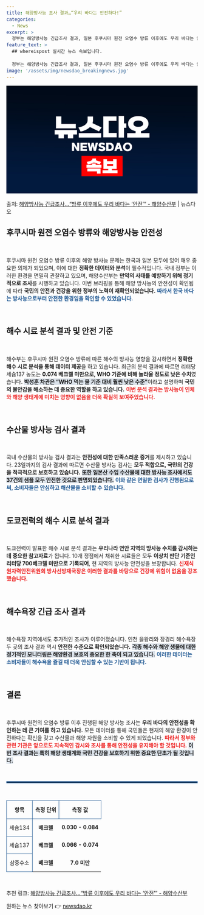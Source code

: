 ```yaml
---
title: 해양방사능 조사 결과…“우리 바다는 안전하다!”
categories:
  - News
excerpt: >
  정부는 해양방사능 긴급조사 결과, 일본 후쿠시마 원전 오염수 방류 이후에도 우리 바다는 안전한 것으로 확인되…
feature_text: >
  ## whereispost 실시간 뉴스 속보입니다.

  정부는 해양방사능 긴급조사 결과, 일본 후쿠시마 원전 오염수 방류 이후에도 우리 바다는 안전한 것으로 확인되…
image: '/assets/img/newsdao_breakingnews.jpg'
---
```


![뉴스다오 속보](/assets/img/newsdao_breakingnews.jpg)

<p>출처: <a href="https://newsdao.kr/2633" rel="dofollow">해양방사능 긴급조사…“방류 이후에도 우리 바다는 ‘안전’” - 해양수산부</a> | 뉴스다오</p>

<h2 data-ke-size="size26">후쿠시마 원전 오염수 방류와 해양방사능 안전성</h2>
<p data-ke-size="size16">&nbsp;</p>

후쿠시마 원전 오염수 방류 이후의 해양 방사능 문제는 한국과 일본 모두에 있어 매우 중요한 의제가 되었으며, 이에 대한 **정확한 데이터와 분석**이 필수적입니다. 국내 정부는 이러한 환경을 면밀히 관찰하고 있으며, 해양수산부는 **만약의 사태를 예방하기 위해 정기적으로 조사**를 시행하고 있습니다. 이번 브리핑을 통해 해양 방사능의 안전성이 확인됨에 따라 **국민의 안전과 건강을 위한 정부의 노력이 재확인되었습니다.** <b><span style="color: #1a5490;">따라서 한국 바다는 방사능으로부터 안전한 환경임을 확인할 수 있었습니다.</span></b>

<p data-ke-size="size16">&nbsp;</p>

<h2 data-ke-size="size26">해수 시료 분석 결과 및 안전 기준</h2>
<p data-ke-size="size16">&nbsp;</p>

해수부는 후쿠시마 원전 오염수 방류에 따른 해수의 방사능 영향을 감시하면서 **정확한 해수 시료 분석을 통해 데이터 제공**을 하고 있습니다. 최근의 분석 결과에 따르면 리터당 세슘137 농도는 **0.074 베크렐 미만으로, WHO 기준에 비해 놀라울 정도로 낮은 수치**였습니다. <b><span style="background-color: #21538527;">박성훈 차관은 “WHO 먹는 물 기준 대비 훨씬 낮은 수준”</span></b>이라고 설명하며 **국민의 불안감을 해소하는 데 중요한 역할을 하고 있습니다.** <b><span style="color: #ee2323;">이번 분석 결과는 방사능이 인체와 해양 생태계에 미치는 영향이 없음을 더욱 확실히 보여주었습니다.</span></b>

<p data-ke-size="size16">&nbsp;</p>

<h2 data-ke-size="size26">수산물 방사능 검사 결과</h2>
<p data-ke-size="size16">&nbsp;</p>

국내 수산물의 방사능 검사 결과는 **안전성에 대한 만족스러운 증거**를 제시하고 있습니다. 23일까지의 검사 결과에 따르면 수산물 방사능 검사는 **모두 적합으로, 국민의 건강을 적극적으로 보호하고 있습니다.** <b><span style="background-color: #21538527;">또한 일본산 수입 수산물에 대한 방사능 조사에서도 37건의 샘플 모두 안전한 것으로 판명되었습니다.</span></b> <b><span style="color: #1a5490;">이와 같은 면밀한 검사가 진행됨으로써, 소비자들은 안심하고 해산물을 소비할 수 있습니다.</span></b>

<p data-ke-size="size16">&nbsp;</p>

<h2 data-ke-size="size26">도쿄전력의 해수 시료 분석 결과</h2>
<p data-ke-size="size16">&nbsp;</p>

도쿄전력이 발표한 해수 시료 분석 결과는 **우리나라 연안 지역의 방사능 수치를 감시하는 데 중요한 참고자료**가 됩니다. 10개 정점에서 채취한 시료들은 모두 **이상치 판단 기준인 리터당 700베크렐 미만으로 기록되어**, 현 지역의 방사능 안전성을 보장합니다. <b><span style="color: #ee2323;">신재식 원자력안전위원회 방사선방재국장은 이러한 결과를 바탕으로 건강에 위험이 없음을 강조했습니다.</span></b>

<p data-ke-size="size16">&nbsp;</p>

<h2 data-ke-size="size26">해수욕장 긴급 조사 결과</h2>
<p data-ke-size="size16">&nbsp;</p>

해수욕장 지역에서도 추가적인 조사가 이루어졌습니다. 인천 을왕리와 장경리 해수욕장 두 곳의 조사 결과 역시 **안전한 수준으로 확인되었습니다.** <b><span style="background-color: #21538527;">각종 해수와 해양 생물에 대한 정기적인 모니터링은 해양환경 보호의 중요한 한 축이 되고 있습니다.</span></b> <b><span style="color: #1a5490;">이러한 데이터는 소비자들이 해수욕을 즐길 때 더욱 안심할 수 있는 기반이 됩니다.</span></b>

<p data-ke-size="size16">&nbsp;</p>

<h2 data-ke-size="size26">결론</h2>
<p data-ke-size="size16">&nbsp;</p>

후쿠시마 원전의 오염수 방류 이후 진행된 해양 방사능 조사는 **우리 바다의 안전성을 확인하는 데 큰 기여를 하고 있습니다.** 모든 데이터를 통해 국민들은 현재의 해양 환경이 안전하다는 확신을 갖고 수산물과 해양 자원을 소비할 수 있게 되었습니다. <b><span style="color: #ee2323;">따라서 정부와 관련 기관은 앞으로도 지속적인 감시와 조사를 통해 안전성을 유지해야 할 것입니다.</span></b> <b><span style="background-color: #21538527;">이번 조사 결과는 특히 해양 생태계와 국민 건강을 보호하기 위한 중요한 단초가 될 것입니다.</span></b>

<p data-ke-size="size16">&nbsp;</p>

<hr style="border: 2px solid #1a5490;">

<p data-ke-size="size16">&nbsp;</p>

<table style="width: 100%; border-collapse: collapse;">
    <tr>
        <th style="border: 1px solid #1a5490; text-align: center; height: 40px;">항목</th>
        <th style="border: 1px solid #1a5490; text-align: center; height: 40px;">측정 단위</th>
        <th style="border: 1px solid #1a5490; text-align: center; height: 40px;">측정 값</th>
    </tr>
    <tr>
        <td style="border: 1px solid #1a5490; text-align: center; height: 40px;">세슘134</td>
        <td style="text-align: center; height: 20px;"><b>베크렐</b></td>
        <td style="text-align: center; height: 20px;"><b>0.030 - 0.084</b></td>
    </tr>
    <tr>
        <td style="border: 1px solid #1a5490; text-align: center; height: 40px;">세슘137</td>
        <td style="text-align: center; height: 20px;"><b>베크렐</b></td>
        <td style="text-align: center; height: 20px;"><b>0.066 - 0.074</b></td>
    </tr>
    <tr>
        <td style="border: 1px solid #1a5490; text-align: center; height: 40px;">삼중수소</td>
        <td style="text-align: center; height: 20px;"><b>베크렐</b></td>
        <td style="text-align: center; height: 20px;"><b>7.0 미만</b></td>
    </tr>
</table>

<p data-ke-size="size16">&nbsp;</p> 

추천 링크: <a href="https://newsdao.kr/2633">해양방사능 긴급조사…“방류 이후에도 우리 바다는 ‘안전’” - 해양수산부</a> 

원하는 뉴스 찾아보기 👉 <a href="https://newsdao.kr" rel="dofollow">newsdao.kr</a>


